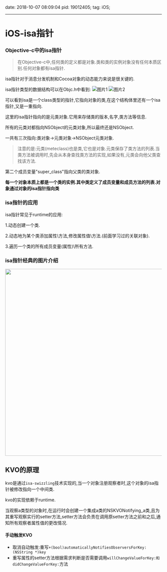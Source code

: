 date: 2018-10-07 08:09:04
pid: 19012405;
tag: iOS;

---

# iOS-isa指针

### Objective-c中的isa指针

> 在Objective-c中,任何类的定义都是对象.类和类的实例对象没有任何本质区别.任何对象都有isa指针.

isa指针对于消息分发机制和Cocoa对象的动态能力来说是很关键的.

isa指针类型的数据结构可以在Objc.h中看到:<!--more-->
![图片1](http://olnx80yq4.bkt.clouddn.com/iOS-isa%E6%8C%87%E9%92%88-1.png)
![图片2](http://olnx80yq4.bkt.clouddn.com/iOS-isa%E6%8C%87%E9%92%88-2.png)

可以看到isa是一个class类型的指针,它指向对象的类,在这个结构体里还有一个isa指针,又是一重指向.

这里的isa指针指向的是元类对象.它用来存储类的版本,名字,类方法等信息.

所有的元类对都指向NSObject的元类对象,所以最终还是NSObject.

一共有三次指向:类对象->元类对象->NSObject元类对象.

> 注意的是:元类(meteclass)也是类,它也是对象.元类保存了类方法的列表.当类方法被调用时,先会从本身查找类方法的实现,如果没有,元类会向他父类查找该方法.

第二个成员变量"super_class"指向父类的类对象.

**每一个对象本质上都是一个类的实例.其中类定义了成员变量和成员方法的列表.对象通过对象的isa指针指向类**

### isa指针的应用

isa指针常见于runtime的应用:

1.动态创建一个类.

2.动态地为某个类添加属性\方法,修改属性值\方法.(前面学习过的关联对象).

3.遍历一个类的所有成员变量(属性)\所有方法.

### isa指针经典的图片介绍

<img src="https://blog-1256512148.cos.ap-beijing.myqcloud.com/blog-isa01.png" width=600 align=center>



## KVO的原理

kvo是通过``isa-swizzling``技术实现的,当一个对象注册观察者时,这个对象的isa指针被修改指向一个中间类.

kvo的实现依赖于runtime.

当观察a类型的对象时,在运行时会创建一个集成a类的NSKVONotifying_a类,且为其重写观察实行的setter方法,setter方法会负责在调用原setter方法之前和之后,通知所有观察者属性值的更改情况.

#### 手动触发KVO

* 取消自动触发:重写``+(bool)automaticallyNotifiesObserversForKey:(NSString *)key``
* 重写属性的setter方法根据需求判断是否需要调用``willChangeValueForKey:和didChangeValueForKey:``方法